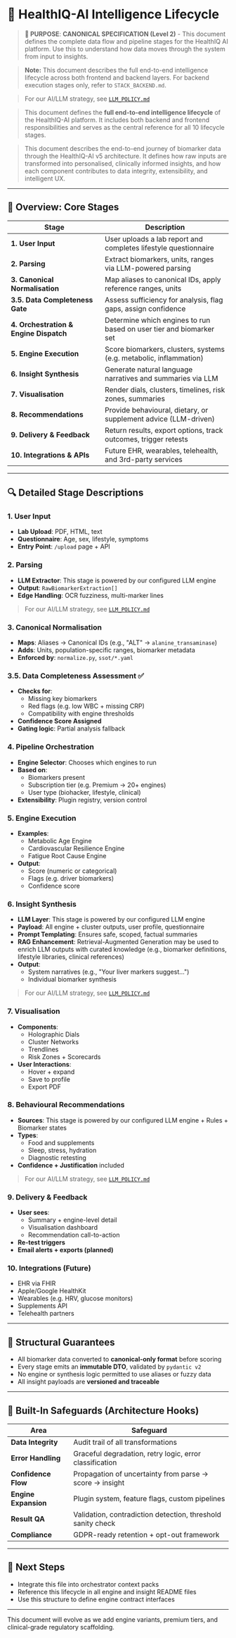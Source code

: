 # 🧠 HealthIQ-AI Intelligence Lifecycle

> **🎯 PURPOSE**: **CANONICAL SPECIFICATION (Level 2)** - This document defines the complete data flow and pipeline stages for the HealthIQ AI platform. Use this to understand how data moves through the system from input to insights.

> **Note:** This document describes the full end-to-end intelligence lifecycle across both frontend and backend layers. For backend execution stages only, refer to `STACK_BACKEND.md`.

> For our AI/LLM strategy, see [`LLM_POLICY.md`](./LLM_POLICY.md)

> This document defines the **full end-to-end intelligence lifecycle** of the HealthIQ-AI platform. It includes both backend and frontend responsibilities and serves as the central reference for all 10 lifecycle stages.

> This document describes the end-to-end journey of biomarker data through the HealthIQ-AI v5 architecture. It defines how raw inputs are transformed into personalised, clinically informed insights, and how each component contributes to data integrity, extensibility, and intelligent UX.


---

## 🚀 Overview: Core Stages

| Stage | Description |
|-------|-------------|
| **1. User Input** | User uploads a lab report and completes lifestyle questionnaire |
| **2. Parsing** | Extract biomarkers, units, ranges via LLM-powered parsing |
| **3. Canonical Normalisation** | Map aliases to canonical IDs, apply reference ranges, units |
| **3.5. Data Completeness Gate** | Assess sufficiency for analysis, flag gaps, assign confidence |
| **4. Orchestration & Engine Dispatch** | Determine which engines to run based on user tier and biomarker set |
| **5. Engine Execution** | Score biomarkers, clusters, systems (e.g. metabolic, inflammation) |
| **6. Insight Synthesis** | Generate natural language narratives and summaries via LLM |
| **7. Visualisation** | Render dials, clusters, timelines, risk zones, summaries |
| **8. Recommendations** | Provide behavioural, dietary, or supplement advice (LLM-driven) |
| **9. Delivery & Feedback** | Return results, export options, track outcomes, trigger retests |
| **10. Integrations & APIs** | Future EHR, wearables, telehealth, and 3rd-party services |

---

## 🔍 Detailed Stage Descriptions

### 1. **User Input**
- **Lab Upload**: PDF, HTML, text
- **Questionnaire**: Age, sex, lifestyle, symptoms
- **Entry Point**: `/upload` page + API

### 2. **Parsing**
- **LLM Extractor**: This stage is powered by our configured LLM engine
- **Output**: `RawBiomarkerExtraction[]`
- **Edge Handling**: OCR fuzziness, multi-marker lines
> For our AI/LLM strategy, see [`LLM_POLICY.md`](./LLM_POLICY.md)

### 3. **Canonical Normalisation**
- **Maps**: Aliases → Canonical IDs (e.g., "ALT" → `alanine_transaminase`)
- **Adds**: Units, population-specific ranges, biomarker metadata
- **Enforced by**: `normalize.py`, `ssot/*.yaml`

### 3.5. **Data Completeness Assessment** ✅
- **Checks for**:
  - Missing key biomarkers
  - Red flags (e.g. low WBC + missing CRP)
  - Compatibility with engine thresholds
- **Confidence Score Assigned**
- **Gating logic**: Partial analysis fallback

### 4. **Pipeline Orchestration**
- **Engine Selector**: Chooses which engines to run
- **Based on**:
  - Biomarkers present
  - Subscription tier (e.g. Premium → 20+ engines)
  - User type (biohacker, lifestyle, clinical)
- **Extensibility**: Plugin registry, version control

### 5. **Engine Execution**
- **Examples**:
  - Metabolic Age Engine
  - Cardiovascular Resilience Engine
  - Fatigue Root Cause Engine
- **Output**:
  - Score (numeric or categorical)
  - Flags (e.g. driver biomarkers)
  - Confidence score

### 6. **Insight Synthesis**
- **LLM Layer**: This stage is powered by our configured LLM engine
- **Payload**: All engine + cluster outputs, user profile, questionnaire
- **Prompt Templating**: Ensures safe, scoped, factual summaries
- **RAG Enhancement**: Retrieval-Augmented Generation may be used to enrich LLM outputs with curated knowledge (e.g., biomarker definitions, lifestyle libraries, clinical references)
- **Output**:
  - System narratives (e.g., "Your liver markers suggest...")  
  - Individual biomarker synthesis
> For our AI/LLM strategy, see [`LLM_POLICY.md`](./LLM_POLICY.md)

### 7. **Visualisation**
- **Components**:
  - Holographic Dials
  - Cluster Networks
  - Trendlines
  - Risk Zones + Scorecards
- **User Interactions**:
  - Hover + expand
  - Save to profile
  - Export PDF

### 8. **Behavioural Recommendations**
- **Sources**: This stage is powered by our configured LLM engine + Rules + Biomarker states
- **Types**:
  - Food and supplements
  - Sleep, stress, hydration
  - Diagnostic retesting
- **Confidence + Justification** included
> For our AI/LLM strategy, see [`LLM_POLICY.md`](./LLM_POLICY.md)

### 9. **Delivery & Feedback**
- **User sees**:
  - Summary + engine-level detail
  - Visualisation dashboard
  - Recommendation call-to-action
- **Re-test triggers**
- **Email alerts + exports (planned)**

### 10. **Integrations (Future)**
- EHR via FHIR
- Apple/Google HealthKit
- Wearables (e.g. HRV, glucose monitors)
- Supplements API
- Telehealth partners

---

## 🧬 Structural Guarantees

- All biomarker data converted to **canonical-only format** before scoring
- Every stage emits an **immutable DTO**, validated by `pydantic v2`
- No engine or synthesis logic permitted to use aliases or fuzzy data
- All insight payloads are **versioned and traceable**

---

## 🔁 Built-In Safeguards (Architecture Hooks)

| Area | Safeguard |
|------|-----------|
| **Data Integrity** | Audit trail of all transformations |
| **Error Handling** | Graceful degradation, retry logic, error classification |
| **Confidence Flow** | Propagation of uncertainty from parse → score → insight |
| **Engine Expansion** | Plugin system, feature flags, custom pipelines |
| **Result QA** | Validation, contradiction detection, threshold sanity check |
| **Compliance** | GDPR-ready retention + opt-out framework |

---

## 🧠 Next Steps
- Integrate this file into orchestrator context packs
- Reference this lifecycle in all engine and insight README files
- Use this structure to define engine contract interfaces

---

This document will evolve as we add engine variants, premium tiers, and clinical-grade regulatory scaffolding.

